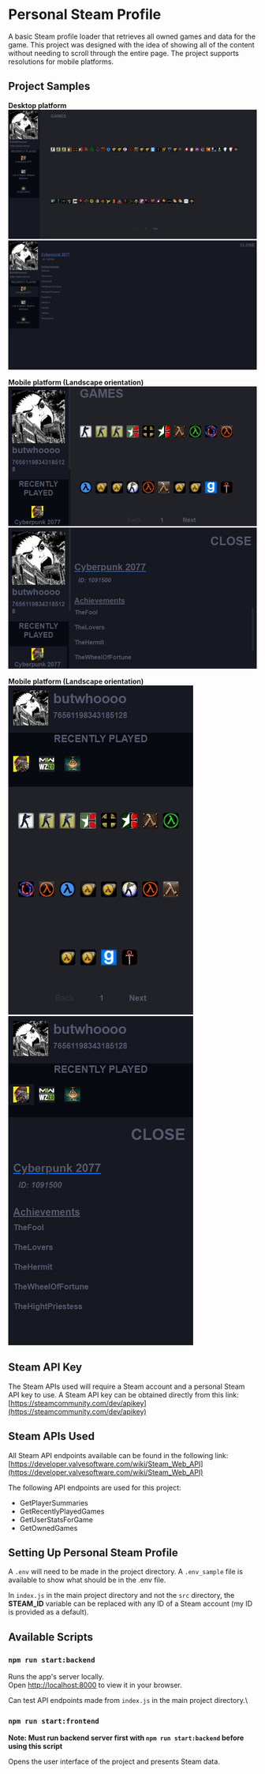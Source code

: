 # Personal Steam Profile

A basic Steam profile loader that retrieves all owned games and data for the game. This project was designed with the idea of showing all of the content without needing to scroll through the entire page. The project supports resolutions for mobile platforms.

## Project Samples

**Desktop platform**\
![Desktop Platform (no game selected)](./sample%20images/desktop1.png)
![Desktop Platform (game selected)](./sample%20images/desktop2.png)

**Mobile platform (Landscape orientation)**\
![Mobile Platform (landscape, no game selected)](./sample%20images/mobile1.png)
![Mobile Platform (landscape, game selected)](./sample%20images/mobile2.png)

**Mobile platform (Landscape orientation)**\
![Mobile Platform (portrait, no game selected)](./sample%20images/mobile3.png)
![Mobile Platform (portrait, game selected)](./sample%20images/mobile4.png)

## Steam API Key

The Steam APIs used will require a Steam account and a personal Steam API key to use. A Steam API key can be obtained directly from this link: [https://steamcommunity.com/dev/apikey](https://steamcommunity.com/dev/apikey)

## Steam APIs Used

All Steam API endpoints available can be found in the following link: [https://developer.valvesoftware.com/wiki/Steam_Web_API](https://developer.valvesoftware.com/wiki/Steam_Web_API)

The following API endpoints are used for this project:

- GetPlayerSummaries
- GetRecentlyPlayedGames
- GetUserStatsForGame
- GetOwnedGames

## Setting Up Personal Steam Profile

A `.env` will need to be made in the project directory. A `.env_sample` file is available to show what should be in the .env file.

In `index.js` in the main project directory and not the `src` directory, the **STEAM_ID** variable can be replaced with any ID of a Steam account (my ID is provided as a default).

## Available Scripts

### `npm run start:backend`

Runs the app's server locally.\
Open [http://localhost:8000](http://localhost:8000) to view it in your browser.

Can test API endpoints made from `index.js` in the main project directory.\

### `npm run start:frontend`

**Note: Must run backend server first with `npm run start:backend` before using this script**

Opens the user interface of the project and presents Steam data.
